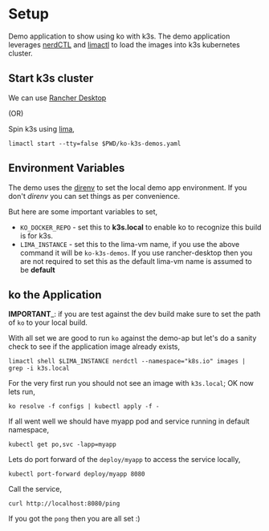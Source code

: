 # Setup

Demo application to show using ko with k3s. The demo application leverages [nerdCTL](https://github.com/containerd/nerdctl) and [limactl](https://github.com/lima-vm/lima) to load the images into k3s kubernetes cluster.

## Start k3s cluster

We can use [Rancher Desktop](https://rancherdesktop.io/) 

(OR)

Spin k3s using [lima](https://github.com/lima-vm/lima),

```shell
limactl start --tty=false $PWD/ko-k3s-demos.yaml
```

## Environment Variables

The demo uses the [direnv](https://direnv.net) to set the local demo app environment. If you don't _direnv_ you can set things as per convenience.

But here are some important variables to set,

- `KO_DOCKER_REPO` - set this to **k3s.local** to enable ko to recognize this build is for k3s.
- `LIMA_INSTANCE`  - set this to the lima-vm name, if you use the above command it will be `ko-k3s-demos`. If you use rancher-desktop then you are not required to set this as the default lima-vm name is assumed to be **default**

## ko the Application

__IMPORTANT___: if you are test against the dev build make sure to set the path of `ko` to your local build.

With all set we are good to run `ko` against the demo-ap but let's do a sanity check to see if the application image already exists,

```shell
limactl shell $LIMA_INSTANCE nerdctl --namespace="k8s.io" images | grep -i k3s.local
```

For the very first run you should not see an image with `k3s.local`; OK now lets run,

```shell
ko resolve -f configs | kubectl apply -f -
```

If all went well we should have myapp pod and service running in default namespace,

```shell
kubectl get po,svc -lapp=myapp
```

Lets do port forward of the `deploy/myapp` to access the service locally,

```shell
kubectl port-forward deploy/myapp 8080
```

Call the service,

```shell
curl http://localhost:8080/ping
```

If you got the `pong` then you are all set :)
